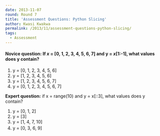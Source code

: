 ```yaml
---
date: 2013-11-07
round: Round 7
title: 'Assessment Questions: Python Slicing'
author: Kwasi Kwakwa
permalink: /2013/11/assessment-questions-python-slicing/
tags:
  - Assessment
---
```

#### **Novice question:** If *x* = [0, 1, 2, 3, 4, 5, 6, 7] and y = *x*[1:-1], what values does y contain?

1.  y = [0, 1, 2, 3, 4, 5, 6]
2.  y = [1, 2, 3, 4, 5, 6]
3.  y = [1, 2, 3, 4, 5, 6, 7]
4.  y = [0, 1, 2, 3, 4, 5, 6, 7]

**Expert question:** if x = range(10) and y = x[::3], what values does y contain?

1.  y = [0, 1, 2]
2.  y = [3]
3.  y = [1, 4, 7, 10]
4.  y = <span style="line-height: 24px;">[0, 3, 6, 9]</span>
